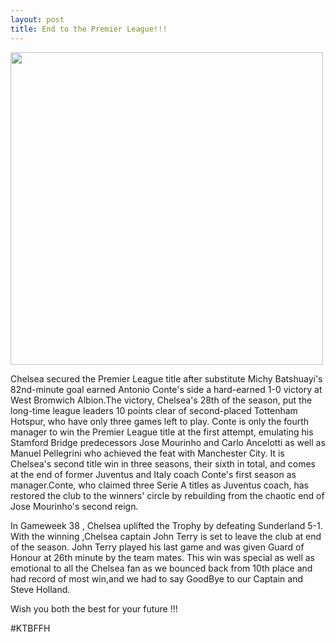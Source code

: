 ```yaml
---
layout: post
title: End to the Premier League!!!
---
```


 <img src="http://i.dailymail.co.uk/i/pix/2017/05/15/22/405DE76500000578-4508550-Chelsea_boss_Antonio_Conte_smiles_as_he_wears_an_inflatable_crow-a-111_1494883999015.jpg" style="width: 500px;"/>


Chelsea secured the Premier League title after substitute Michy Batshuayi's 82nd-minute goal earned Antonio Conte's side a hard-earned 1-0 victory at West Bromwich Albion.The victory, Chelsea's 28th of the season, put the long-time league leaders 10 points clear of second-placed Tottenham Hotspur, who have only three games left to play. Conte is only the fourth manager to win the Premier League title at the first attempt, emulating his Stamford Bridge predecessors Jose Mourinho and Carlo Ancelotti as well as Manuel Pellegrini who achieved the feat with Manchester City. It is Chelsea's second title win in three seasons, their sixth in total, and comes at the end of former Juventus and Italy coach Conte's first season as manager.Conte, who claimed three Serie A titles as Juventus coach, has restored the club to the winners' circle by rebuilding from the chaotic end of Jose Mourinho's second reign.
 
In Gameweek 38 , Chelsea uplifted the Trophy by defeating Sunderland 5-1. With the winning ,Chelsea captain John Terry is set to leave the club at end of  the season. John Terry played his last game and was given Guard of Honour at 26th minute by the team mates. This win was special as well as emotional to all the Chelsea fan as we bounced back from 10th place and had record of most win,and we had to say GoodBye to our Captain and Steve Holland. 

Wish you both the best for your future !!!

#KTBFFH

